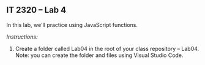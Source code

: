 ## IT 2320 – Lab 4

In this lab, we'll practice using JavaScript functions.

*Instructions:*  
1.	Create a folder called Lab04 in the root of your class repository – Lab04.  Note: you can create the folder and files using Visual Studio Code.  
